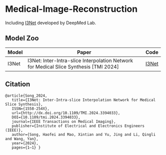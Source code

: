 # Medical-Image-Reconstruction

Including [I3Net](https://github.com/eeeric-code/I3Net) developed by DeepMed Lab.

## Model Zoo
| Model | Paper | Code |
| ----- | ----- | ---- |
| I3Net | I3Net: Inter-Intra-slice Interpolation Network for Medical Slice Synthesis [TMI 2024] | [I3Net](https://github.com/eeeric-code/I3Net)

## Citation
```
@article{Song_2024,
   title={I3Net: Inter-Intra-slice Interpolation Network for Medical Slice Synthesis},
   ISSN={1558-254X},
   url={http://dx.doi.org/10.1109/TMI.2024.3394033},
   DOI={10.1109/tmi.2024.3394033},
   journal={IEEE Transactions on Medical Imaging},
   publisher={Institute of Electrical and Electronics Engineers (IEEE)},
   author={Song, Haofei and Mao, Xintian and Yu, Jing and Li, Qingli and Wang, Yan},
   year={2024},
   pages={1–1} }


```



